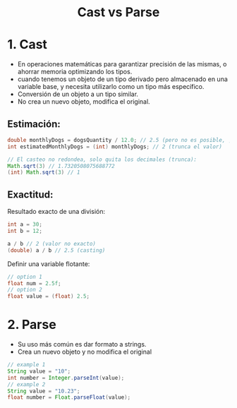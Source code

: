 

<h1 align="center"> Cast vs Parse</h1>

# 1. Cast

+ En operaciones matemáticas para garantizar precisión de las mismas, o ahorrar memoria optimizando los tipos.
+ cuando tenemos un objeto de un tipo derivado pero almacenado en una variable base, y necesita utilizarlo como un tipo más específico.
+ Conversión de un objeto a un tipo similar.
+ No crea un nuevo objeto, modifica el original.

## Estimación:

```java
double monthlyDogs = dogsQuantity / 12.0; // 2.5 (pero no es posible, ¡no rescatamos medio perrito!)
int estimatedMonthlyDogs = (int) monthlyDogs; // 2 (trunca el valor)

// El casteo no redondea, solo quita los decimales (trunca):
Math.sqrt(3) // 1.7320508075688772
(int) Math.sqrt(3) // 1
```

## Exactitud:

Resultado exacto de una división:
```java
int a = 30;
int b = 12;

a / b // 2 (valor no exacto)
(double) a / b // 2.5 (casting)
```
Definir una variable flotante:
```java
// option 1
float num = 2.5f;
// option 2
float value = (float) 2.5;
```
# 2. Parse

+ Su uso más común es dar formato a strings.
+ Crea un nuevo objeto y no modifica el original

```java
// example 1
String value = "10";
int number = Integer.parseInt(value);
// example 2
String value = "10.23";
float number = Float.parseFloat(value);
```